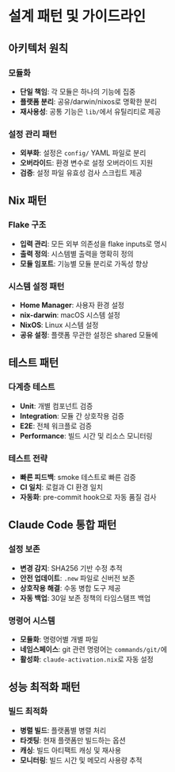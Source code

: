 # 설계 패턴 및 가이드라인

## 아키텍처 원칙

### 모듈화
- **단일 책임**: 각 모듈은 하나의 기능에 집중
- **플랫폼 분리**: 공유/darwin/nixos로 명확한 분리
- **재사용성**: 공통 기능은 `lib/`에서 유틸리티로 제공

### 설정 관리 패턴
- **외부화**: 설정은 `config/` YAML 파일로 분리
- **오버라이드**: 환경 변수로 설정 오버라이드 지원
- **검증**: 설정 파일 유효성 검사 스크립트 제공

## Nix 패턴

### Flake 구조
- **입력 관리**: 모든 외부 의존성을 flake inputs로 명시
- **출력 정의**: 시스템별 출력을 명확히 정의
- **모듈 임포트**: 기능별 모듈 분리로 가독성 향상

### 시스템 설정 패턴
- **Home Manager**: 사용자 환경 설정
- **nix-darwin**: macOS 시스템 설정
- **NixOS**: Linux 시스템 설정
- **공유 설정**: 플랫폼 무관한 설정은 shared 모듈에

## 테스트 패턴

### 다계층 테스트
- **Unit**: 개별 컴포넌트 검증
- **Integration**: 모듈 간 상호작용 검증
- **E2E**: 전체 워크플로 검증
- **Performance**: 빌드 시간 및 리소스 모니터링

### 테스트 전략
- **빠른 피드백**: smoke 테스트로 빠른 검증
- **CI 일치**: 로컬과 CI 환경 일치
- **자동화**: pre-commit hook으로 자동 품질 검사

## Claude Code 통합 패턴

### 설정 보존
- **변경 감지**: SHA256 기반 수정 추적
- **안전 업데이트**: `.new` 파일로 신버전 보존
- **상호작용 해결**: 수동 병합 도구 제공
- **자동 백업**: 30일 보존 정책의 타임스탬프 백업

### 명령어 시스템
- **모듈화**: 명령어별 개별 파일
- **네임스페이스**: git 관련 명령어는 `commands/git/`에
- **활성화**: `claude-activation.nix`로 자동 설정

## 성능 최적화 패턴

### 빌드 최적화
- **병렬 빌드**: 플랫폼별 병렬 처리
- **타겟팅**: 현재 플랫폼만 빌드하는 옵션
- **캐싱**: 빌드 아티팩트 캐싱 및 재사용
- **모니터링**: 빌드 시간 및 메모리 사용량 추적